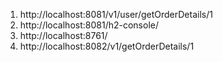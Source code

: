 1) http://localhost:8081/v1/user/getOrderDetails/1
2) http://localhost:8081/h2-console/
3) http://localhost:8761/
4) http://localhost:8082/v1/getOrderDetails/1
